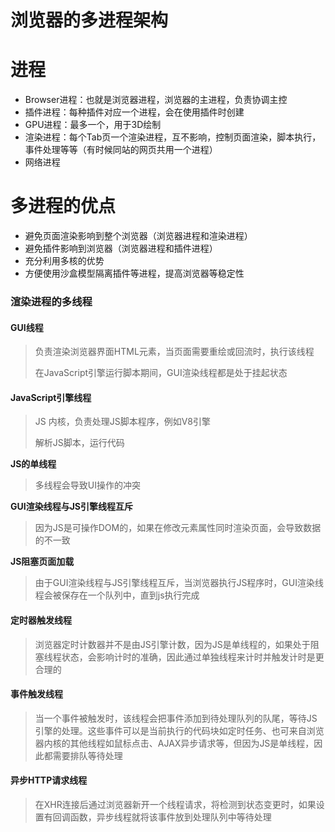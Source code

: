 # 浏览器的多进程架构

# 进程

+ Browser进程：也就是浏览器进程，浏览器的主进程，负责协调主控
+ 插件进程：每种插件对应一个进程，会在使用插件时创建
+ GPU进程：最多一个，用于3D绘制
+ 渲染进程：每个Tab页一个渲染进程，互不影响，控制页面渲染，脚本执行，事件处理等等（有时候同站的网页共用一个进程）
+ 网络进程

# 多进程的优点

+ 避免页面渲染影响到整个浏览器（浏览器进程和渲染进程）
+ 避免插件影响到浏览器（浏览器进程和插件进程）
+ 充分利用多核的优势
+ 方便使用沙盒模型隔离插件等进程，提高浏览器等稳定性

### 渲染进程的多线程

#### GUI线程

> 负责渲染浏览器界面HTML元素，当页面需要重绘或回流时，执行该线程
>
> 在JavaScript引擎运行脚本期间，GUI渲染线程都是处于挂起状态

#### JavaScript引擎线程

> JS 内核，负责处理JS脚本程序，例如V8引擎
>
> 解析JS脚本，运行代码

**JS的单线程**

> 多线程会导致UI操作的冲突

**GUI渲染线程与JS引擎线程互斥**

> 因为JS是可操作DOM的，如果在修改元素属性同时渲染页面，会导致数据的不一致

**JS阻塞页面加载**

> 由于GUI渲染线程与JS引擎线程互斥，当浏览器执行JS程序时，GUI渲染线程会被保存在一个队列中，直到js执行完成

#### 定时器触发线程

> 浏览器定时计数器并不是由JS引擎计数，因为JS是单线程的，如果处于阻塞线程状态，会影响计时的准确，因此通过单独线程来计时并触发计时是更合理的

#### 事件触发线程

> 当一个事件被触发时，该线程会把事件添加到待处理队列的队尾，等待JS引擎的处理。这些事件可以是当前执行的代码块如定时任务、也可来自浏览器内核的其他线程如鼠标点击、AJAX异步请求等，但因为JS是单线程，因此都需要排队等待处理

#### 异步HTTP请求线程

> 在XHR连接后通过浏览器新开一个线程请求，将检测到状态变更时，如果设置有回调函数，异步线程就将该事件放到处理队列中等待处理





























